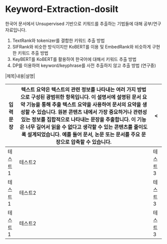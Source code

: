 # Keyword-Extraction-dosilt

한국어 문서에서 Unsupervised 기반으로 키워드를 추출하는 기법들에 대해 공부/연구 자료입니다.  

1. TextRank와 tokenizer를 결합한 키워드 추출 방법  
2. SIFRank와 비슷한 방식이지만 KoBERT를 이용 및 EmbedRank와 비슷하게 구현한 키워드 추출 방법  
3. KeyBERT를 KoBERT를 활용하여 한국어에 대해서 키워드 추출 방법  
4. DP를 이용하여 keyword/keyphrase를 사전 추출하지 않고 추출 방법 (연구중)

|제목|내용|설명|

|입력 문장| 텍스트 요약은 텍스트의 관련 정보를 나타내는 여러 가지 방법으로 구성된 광범위한 항목입니다. 이 설명서에 설명된 문서 요약 기능을 통해 추출 텍스트 요약을 사용하여 문서의 요약을 생성할 수 있습니다. 원본 콘텐츠 내에서 가장 중요하거나 관련성 있는 정보를 집합적으로 나타내는 문장을 추출합니다. 이 기능은 너무 길어서 읽을 수 없다고 생각할 수 있는 콘텐츠를 줄이도록 설계되었습니다. 예를 들어 문서, 논문 또는 문서를 주요 문장으로 압축할 수 있습니다. | < |
|------|---|---|
|테스트1|테스트2|테스트3|
|테스트1|테스트2|테스트3|
|테스트1|테스트2|테스트3|
